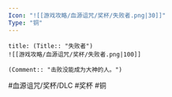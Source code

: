 ```yaml
---
Icon: "![[游戏攻略/血源诅咒/奖杯/失败者.png|30]]"
Type: "铜"
---
```

```ad-common-bronze-trophy
title: (Title:: "失败者")
![[游戏攻略/血源诅咒/奖杯/失败者.png|100]]

(Comment:: "击败没能成为大神的人。")
```

#血源诅咒/奖杯/DLC #奖杯 #铜
